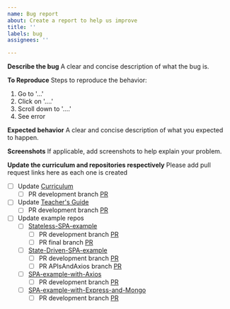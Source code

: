```yaml
---
name: Bug report
about: Create a report to help us improve
title: ''
labels: bug
assignees: ''

---
```


**Describe the bug**
A clear and concise description of what the bug is.

**To Reproduce**
Steps to reproduce the behavior:
1. Go to '...'
2. Click on '....'
3. Scroll down to '....'
4. See error

**Expected behavior**
A clear and concise description of what you expected to happen.

**Screenshots**
If applicable, add screenshots to help explain your problem.

**Update the curriculum and repositories respectively**
Please add pull request links here as each one is created
- [ ] Update [Curriculum](https://github.com/savvy-coders/sc-curriculum)
  - [ ] PR development branch [PR]()
- [ ] Update [Teacher's Guide](https://github.com/savvy-coders/sc-js-teachers-guide)
  - [ ] PR development branch [PR]()
- [ ] Update example repos
  - [ ] [Stateless-SPA-example](https://github.com/savvy-coders/Stateless-SPA-example)
    - [ ] PR development branch [PR]()
    - [ ] PR final branch [PR]()
  - [ ] [State-Driven-SPA-example](https://github.com/savvy-coders/State-Driven-SPA-example)
    - [ ] PR development branch [PR]()
    - [ ] PR APIsAndAxios branch [PR]()
  - [ ] [SPA-example-with-Axios](https://github.com/savvy-coders/SPA-example-with-Axios)
    - [ ] PR development branch [PR]()
  - [ ] [SPA-example-with-Express-and-Mongo](https://github.com/savvy-coders/SPA-example-with-Express-and-Mongo)
    - [ ] PR development branch [PR]()
